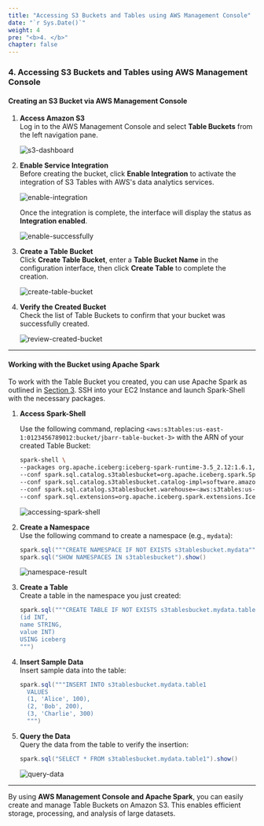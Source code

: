 ```yaml
---
title: "Accessing S3 Buckets and Tables using AWS Management Console"
date: "`r Sys.Date()`"
weight: 4
pre: "<b>4. </b>"
chapter: false
---
```


### 4. Accessing S3 Buckets and Tables using AWS Management Console

#### Creating an S3 Bucket via AWS Management Console

1. **Access Amazon S3**  
   Log in to the AWS Management Console and select **Table Buckets** from the left navigation pane.

   ![s3-dashboard](/images/4-accessing-buckets-and-tables-via-AWS-management-console/image.png)

2. **Enable Service Integration**  
   Before creating the bucket, click **Enable Integration** to activate the integration of S3 Tables with AWS's data analytics services.

   ![enable-integration](/images/4-accessing-buckets-and-tables-via-AWS-management-console/image-1.png)

   Once the integration is complete, the interface will display the status as **Integration enabled**.

   ![enable-successfully](/images/4-accessing-buckets-and-tables-via-AWS-management-console/image-2.png)

3. **Create a Table Bucket**  
   Click **Create Table Bucket**, enter a **Table Bucket Name** in the configuration interface, then click **Create Table** to complete the creation.

   ![create-table-bucket](/images/4-accessing-buckets-and-tables-via-AWS-management-console/image-3.png)

4. **Verify the Created Bucket**  
   Check the list of Table Buckets to confirm that your bucket was successfully created.

   ![review-created-bucket](/images/4-accessing-buckets-and-tables-via-AWS-management-console/image-4.png)

---

#### Working with the Bucket using Apache Spark

To work with the Table Bucket you created, you can use Apache Spark as outlined in [Section 3](../3-accessing-buckets-and-tables-via-command-line/#setting-up-and-using-apache-spark-to-manage-tables). SSH into your EC2 Instance and launch Spark-Shell with the necessary packages.

1. **Access Spark-Shell**

   Use the following command, replacing `<aws:s3tables:us-east-1:0123456789012:bucket/jbarr-table-bucket-3>` with the ARN of your created Table Bucket:

   ```bash
   spark-shell \
   --packages org.apache.iceberg:iceberg-spark-runtime-3.5_2.12:1.6.1,software.amazon.s3tables:s3-tables-catalog-for-iceberg-runtime:0.1.3,software.amazon.awssdk:s3:2.20.42,software.amazon.awssdk:sts:2.20.42,software.amazon.awssdk:kms:2.20.42,software.amazon.awssdk:glue:2.20.42,software.amazon.awssdk:dynamodb:2.20.42  \
   --conf spark.sql.catalog.s3tablesbucket=org.apache.iceberg.spark.SparkCatalog \
   --conf spark.sql.catalog.s3tablesbucket.catalog-impl=software.amazon.s3tables.iceberg.S3TablesCatalog \
   --conf spark.sql.catalog.s3tablesbucket.warehouse=<aws:s3tables:us-east-1:0123456789012:bucket/jbarr-table-bucket-3> \
   --conf spark.sql.extensions=org.apache.iceberg.spark.extensions.IcebergSparkSessionExtensions
   ```

   ![accessing-spark-shell](/images/3-accessing-buckets-and-tables-via-command-line/image-6.png)

2. **Create a Namespace**  
    Use the following command to create a namespace (e.g., `mydata`):

   ```scala
   spark.sql("""CREATE NAMESPACE IF NOT EXISTS s3tablesbucket.mydata""")
   spark.sql("SHOW NAMESPACES IN s3tablesbucket").show()
   ```

   ![namespace-result](/images/4-accessing-buckets-and-tables-via-AWS-management-console/image-5.png)

3. **Create a Table**  
   Create a table in the namespace you just created:

   ```scala
   spark.sql("""CREATE TABLE IF NOT EXISTS s3tablesbucket.mydata.table1
   (id INT,
   name STRING,
   value INT)
   USING iceberg
   """)
   ```

4. **Insert Sample Data**  
   Insert sample data into the table:

   ```scala
   spark.sql("""INSERT INTO s3tablesbucket.mydata.table1
     VALUES
     (1, 'Alice', 100),
     (2, 'Bob', 200),
     (3, 'Charlie', 300)
     """)
   ```

5. **Query the Data**  
   Query the data from the table to verify the insertion:

   ```scala
   spark.sql("SELECT * FROM s3tablesbucket.mydata.table1").show()
   ```

   ![query-data](/images/4-accessing-buckets-and-tables-via-AWS-management-console/image-9.png)

---

By using **AWS Management Console and Apache Spark**, you can easily create and manage Table Buckets on Amazon S3. This enables efficient storage, processing, and analysis of large datasets.
